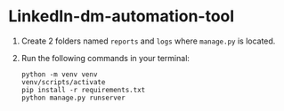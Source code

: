 # LinkedIn-dm-automation-tool

1. Create 2 folders named `reports` and `logs` where `manage.py` is located.
2. Run the following commands in your terminal:

    ```
    python -m venv venv
    venv/scripts/activate
    pip install -r requirements.txt
    python manage.py runserver
    ```
